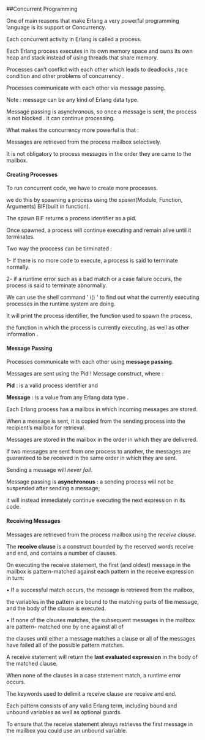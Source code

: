 
##Concurrent Programming

 
One of main reasons that make Erlang a very powerful programming language is its support or Concurrency.

Each concurrent activity in Erlang is called a process. 

Each Erlang process executes in its own memory space and owns its own heap and stack instead of using threads that share memory.

Processes can’t conflict with each other which leads to deadlocks ,race condition and other problems of concurrency .

Processes communicate with each other via message passing.

Note : message can be any kind of Erlang data type.

Message passing is asynchronous, so once a message is sent, the process is not blocked . it can continue processing.

What makes the concurrency more powerful is that :

Messages are retrieved from the process mailbox selectively.

It is not obligatory to process messages in the order they are came to the mailbox.

#### Creating Processes

 To run concurrent code, we have to create more processes. 
 
 we do this by spawning a process using the spawn(Module, Function, Arguments) BIF(built in function).
 
 The spawn BIF returns a process identifier as a pid.
 
Once spawned, a process will continue executing and remain alive until it terminates.

Two way the proccess can be tirminated :

1- If there is no more code to execute, a process is said to terminate normally.

2-  if a runtime error such as a bad match or a case failure occurs, the process is said to terminate abnormally.

We can use the shell command ' i() ' to find out what the currently executing processes in the runtime system are doing. 

It will print the process identifier, the function used to spawn the process,

the function in which the process is currently executing, as well as other information .

#### Message Passing

Processes communicate with each other using **message passing**. 

Messages are sent using the Pid ! Message construct, where :

**Pid** : is a valid process identifier and

**Message** : is a value from any Erlang data type .

Each Erlang process has a mailbox in which incoming messages are stored.

When a message is sent, it is copied from the sending process into the recipient’s mailbox for retrieval.

Messages are stored in the mailbox in the order in which they are delivered.

If two messages are sent from one process to another, the messages are guaranteed to be received in the same order in which they are sent.

Sending a message will *never fail*.

Message passing is **asynchronous** : a sending process will not be suspended after sending a message; 

it will instead immediately continue executing the next expression in its code.

#### Receiving Messages

Messages are retrieved from the process mailbox using the *receive clause*. 

The **receive clause** is a construct bounded by the reserved words receive and end, and contains a number of clauses.

On executing the receive statement, the first (and oldest) message in the mailbox is pattern-matched against each pattern in the receive expression in turn:

• If a successful match occurs, the message is retrieved from the mailbox, 

  the variables in the pattern are bound to the matching parts of the message, and the body of the clause is executed.
  
• If none of the clauses matches, the subsequent messages in the mailbox are pattern- matched one by one against all of 

 the clauses until either a message matches a clause or all of the messages have failed all of the possible pattern matches.
 
 A receive statement will return the **last evaluated expression** in the body of the matched clause.
 
 When none of the clauses in a case statement match, a runtime error occurs.
 
 The keywords used to delimit a receive clause are receive and end.
 
 Each pattern consists of any valid Erlang term, including bound and unbound variables as well as optional guards.

To ensure that the receive statement always retrieves the first message in the mailbox you could use an unbound variable.
